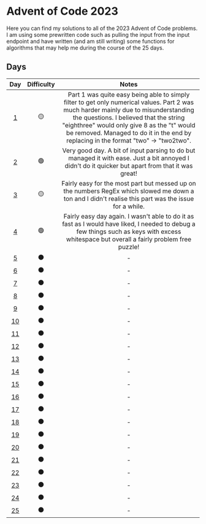 # Advent of Code 2023
Here you can find my solutions to all of the 2023 Advent of Code problems.
I am using some prewritten code such as pulling the input from the input endpoint and have written (and am still writing) some functions for algorithms that may help me during the course of the 25 days.

## Days
| **Day** | **Difficulty** | **Notes** |
|:---:|:---:|:---:|
| [1](day1.js) | 🟡 | Part 1 was quite easy being able to simply filter to get only numerical values. Part 2 was much harder mainly due to misunderstanding the questions. I believed that the string "eighthree" would only give 8 as the "t" would be removed. Managed to do it in the end by replacing in the format "two" -> "two2two". |
| [2](day2.js) | 🟢 | Very good day. A bit of input parsing to do but managed it with ease. Just a bit annoyed I didn't do it quicker but apart from that it was great! |
| [3](day3.js) | 🟡 | Fairly easy for the most part but messed up on the numbers RegEx which slowed me down a ton and I didn't realise this part was the issue for a while. |
| [4](day4.js) | 🟢 | Fairly easy day again. I wasn't able to do it as fast as I would have liked, I needed to debug a few things such as keys with excess whitespace but overall a fairly problem free puzzle! |
| [5](day5.js) | ⚫ | - |
| [6](day6.js) | ⚫ | - |
| [7](day7.js) | ⚫ | - |
| [8](day8.js) | ⚫ | - |
| [9](day9.js) | ⚫ | - |
| [10](day10.js) | ⚫ | - |
| [11](day11.js) | ⚫ | - |
| [12](day12.js) | ⚫ | - |
| [13](day13.js) | ⚫ | - |
| [14](day14.js) | ⚫ | - |
| [15](day15.js) | ⚫ | - |
| [16](day16.js) | ⚫ | - |
| [17](day17.js) | ⚫ | - |
| [18](day18.js) | ⚫ | - |
| [19](day19.js) | ⚫ | - |
| [20](day20.js) | ⚫ | - |
| [21](day21.js) | ⚫ | - |
| [22](day22.js) | ⚫ | - |
| [23](day23.js) | ⚫ | - |
| [24](day24.js) | ⚫ | - |
| [25](day25.js) | ⚫ | - |